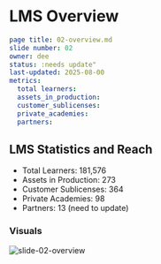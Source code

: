 # LMS Overview

```yaml
page title: 02-overview.md
slide number: 02
owner: dee
status: :needs update" 
last-updated: 2025-08-00
metrics:
  total learners:
  assets_in_production:
  customer_sublicenses:
  private_academies:
  partners:
```
## LMS Statistics and Reach
- Total Learners: 181,576 
- Assets in Production: 273
- Customer Sublicenses: 364
- Private Academies: 98
- Partners: 13 (need to update)


### Visuals
  
![slide-02-overview](https://github.com/user-attachments/assets/5a0b9048-e220-4adb-9eb7-a1f2427af58d)
